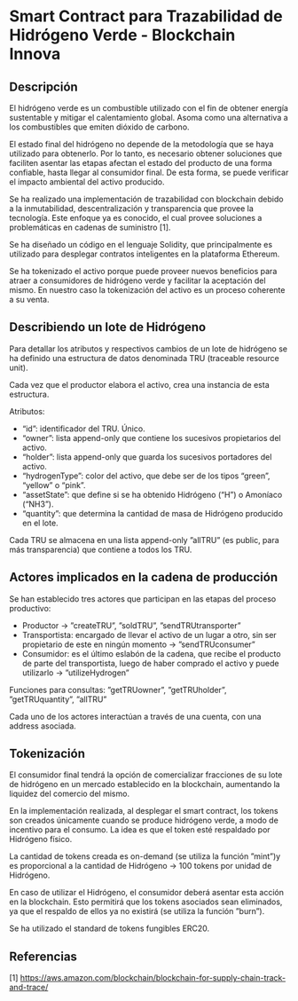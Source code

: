 # Smart Contract para Trazabilidad de Hidrógeno Verde - Blockchain Innova

## Descripción

El hidrógeno verde es un combustible utilizado con el fin de obtener energía sustentable y mitigar el calentamiento global. Asoma como una alternativa a los combustibles que emiten dióxido de carbono.

El estado final del hidrógeno no depende de la metodología que se haya utilizado para obtenerlo. Por lo tanto, es necesario obtener soluciones que faciliten asentar las etapas afectan el estado del producto de una forma confiable, hasta llegar al consumidor final. De esta forma, se puede verificar el impacto ambiental del activo producido.

Se ha realizado una implementación de trazabilidad con blockchain debido a la inmutabilidad, descentralización y transparencia que provee la tecnología. Este enfoque ya es conocido, el cual provee soluciones a problemáticas en cadenas de suministro [1].

Se ha diseñado un código en el lenguaje Solidity, que principalmente es utilizado para desplegar contratos inteligentes en la plataforma Ethereum.

Se ha tokenizado el activo porque puede proveer nuevos beneficios para atraer a consumidores de hidrógeno verde y facilitar la aceptación del mismo. En nuestro caso la tokenización del activo es un proceso coherente a su venta. 

## Describiendo un lote de Hidrógeno

Para detallar los atributos y respectivos cambios de un lote de hidrógeno se ha definido una estructura de datos denominada TRU (traceable resource unit). 

Cada vez que el productor elabora el activo, crea una instancia de esta estructura.

Atributos:
* “id”: identificador del TRU.  Único.
* “owner”: lista append-only que contiene los sucesivos propietarios del activo.
* “holder”: lista append-only que guarda los sucesivos portadores del activo.
* “hydrogenType”: color del activo, que debe ser de los tipos “green”, “yellow” o “pink”.
* “assetState”: que define si se ha obtenido Hidrógeno (“H”) o Amoníaco (“NH3”).
* “quantity”: que determina la cantidad de masa de Hidrógeno producido en el lote.

Cada TRU se almacena en una lista append-only ”allTRU” (es public, para más transparencia) que contiene a todos los TRU.

## Actores implicados en la cadena de producción

Se han establecido tres actores que participan en las etapas del proceso productivo: 
* Productor → ”createTRU”, ”soldTRU”, ”sendTRUtransporter”
* Transportista: encargado de llevar el activo de un lugar a otro, sin ser propietario de este en ningún momento → ”sendTRUconsumer”
* Consumidor: es el último eslabón de la cadena, que recibe el producto de parte del transportista, luego de haber comprado el activo y puede utilizarlo → ”utilizeHydrogen”

Funciones para consultas: ”getTRUowner”, ”getTRUholder”, ”getTRUquantity”, ”allTRU”

Cada uno de los actores interactúan a través de una cuenta, con una address asociada.

## Tokenización

El consumidor final tendrá la opción de comercializar fracciones de su lote de hidrógeno en un mercado establecido en la blockchain, aumentando la liquidez del comercio del mismo. 

En la implementación realizada, al desplegar el smart contract, los tokens son creados únicamente cuando se produce hidrógeno verde, a modo de incentivo para el consumo. La idea es que el token esté respaldado por Hidrógeno físico.

La cantidad de tokens creada es on-demand (se utiliza la función ”mint”)y es proporcional a la cantidad de Hidrógeno → 100 tokens por unidad de Hidrógeno.

En caso de utilizar el Hidrógeno, el consumidor deberá asentar esta acción en la blockchain. Esto permitirá que los tokens asociados sean eliminados, ya que el respaldo de ellos ya no existirá (se utiliza la función ”burn”). 

Se ha utilizado el standard de tokens fungibles ERC20.

## Referencias

[1] https://aws.amazon.com/blockchain/blockchain-for-supply-chain-track-and-trace/
